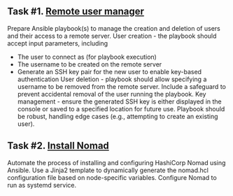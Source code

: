 ## Task #1. [Remote user manager](task1/README.md)
Prepare Ansible playbook(s) to manage the creation and deletion of users and their
access to a remote server.
User creation - the playbook should accept input parameters, including
- The user to connect as (for playbook execution)
- The username to be created on the remote server
- Generate an SSH key pair for the new user to enable key-based
authentication
User deletion - playbook should allow specifying a username to be removed from
the remote server. Include a safeguard to prevent accidental removal of the user
running the playbook.
Key management - ensure the generated SSH key is either displayed in the console
or saved to a specified location for future use.
Playbook should be robust, handling edge cases (e.g., attempting to create an
existing user).

## Task #2. [Install Nomad](task2/README.md)
Automate the process of installing and configuring HashiCorp Nomad using Ansible.
Use a Jinja2 template to dynamically generate the nomad.hcl configuration file
based on node-specific variables.
Configure Nomad to run as systemd service.

